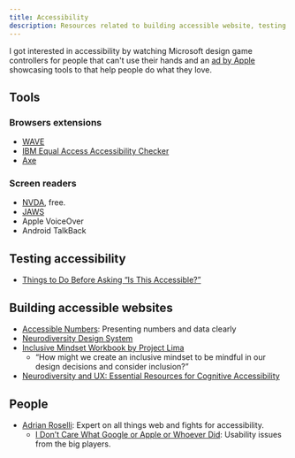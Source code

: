 ```yaml
---
title: Accessibility
description: Resources related to building accessible website, testing them and link to documentation.
---
```


I got interested in accessibility by watching Microsoft design game controllers for people that can't use their hands and an [ad by Apple](https://www.youtube.com/watch?v=XB4cjbYywqg) showcasing tools to that help people do what they love.

## Tools

### Browsers extensions

- [WAVE](https://wave.webaim.org/)
- [IBM Equal Access Accessibility Checker](https://www.ibm.com/able/toolkit/tools#develop)
- [Axe](https://www.deque.com/axe/)

### Screen readers

- [NVDA](https://www.nvaccess.org/download/), free.
- [JAWS](https://www.freedomscientific.com/products/software/jaws/)
- Apple VoiceOver
- Android TalkBack

## Testing accessibility

- [Things to Do Before Asking “Is This Accessible?”](https://adrianroselli.com/2024/08/things-to-do-before-asking-is-this-accessible.html)

## Building accessible websites

- [Accessible Numbers](https://accessiblenumbers.com/): Presenting numbers and data clearly
- [Neurodiversity Design System](https://neurodiversity.design/)
- [Inclusive Mindset Workbook by Project Lima](https://www.figma.com/community/file/1105798401848507376)
  - “How might we create an inclusive mindset to be mindful in our design decisions and consider inclusion?”
- [Neurodiversity and UX: Essential Resources for Cognitive Accessibility](https://stephaniewalter.design/blog/neurodiversity-and-ux-essential-resources-for-cognitive-accessibility/)

## People

- [Adrian Roselli](https://adrianroselli.com/): Expert on all things web and fights for accessibility.
  - [I Don’t Care What Google or Apple or Whoever Did](https://adrianroselli.com/2020/03/i-dont-care-what-google-or-apple-or-whomever-did.html): Usability issues from the big players.
